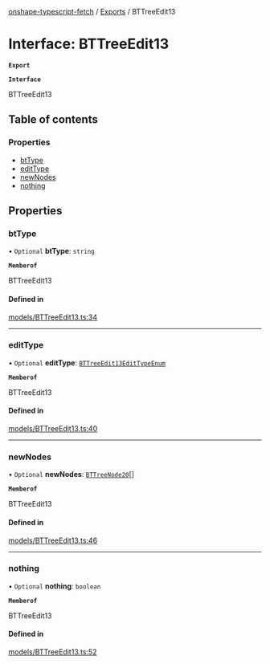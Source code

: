 [onshape-typescript-fetch](../README.md) / [Exports](../modules.md) / BTTreeEdit13

# Interface: BTTreeEdit13

**`Export`**

**`Interface`**

BTTreeEdit13

## Table of contents

### Properties

- [btType](BTTreeEdit13.md#bttype)
- [editType](BTTreeEdit13.md#edittype)
- [newNodes](BTTreeEdit13.md#newnodes)
- [nothing](BTTreeEdit13.md#nothing)

## Properties

### btType

• `Optional` **btType**: `string`

**`Memberof`**

BTTreeEdit13

#### Defined in

[models/BTTreeEdit13.ts:34](https://github.com/toebes/onshape-typescript-fetch/blob/3e11ae1/models/BTTreeEdit13.ts#L34)

___

### editType

• `Optional` **editType**: [`BTTreeEdit13EditTypeEnum`](../modules.md#bttreeedit13edittypeenum-1)

**`Memberof`**

BTTreeEdit13

#### Defined in

[models/BTTreeEdit13.ts:40](https://github.com/toebes/onshape-typescript-fetch/blob/3e11ae1/models/BTTreeEdit13.ts#L40)

___

### newNodes

• `Optional` **newNodes**: [`BTTreeNode20`](BTTreeNode20.md)[]

**`Memberof`**

BTTreeEdit13

#### Defined in

[models/BTTreeEdit13.ts:46](https://github.com/toebes/onshape-typescript-fetch/blob/3e11ae1/models/BTTreeEdit13.ts#L46)

___

### nothing

• `Optional` **nothing**: `boolean`

**`Memberof`**

BTTreeEdit13

#### Defined in

[models/BTTreeEdit13.ts:52](https://github.com/toebes/onshape-typescript-fetch/blob/3e11ae1/models/BTTreeEdit13.ts#L52)
